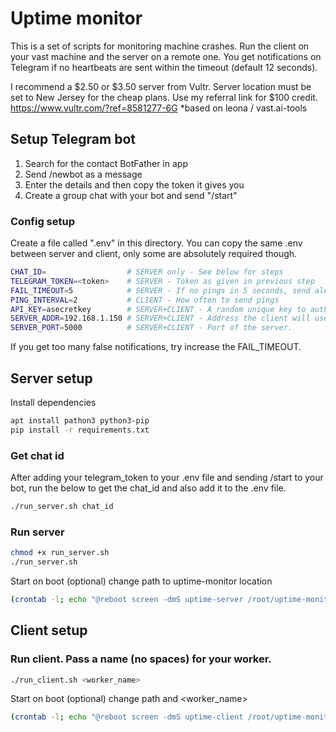 # Uptime monitor

This is a set of scripts for monitoring machine crashes. Run the client on your vast machine and the server on a remote one. You get notifications on Telegram if no heartbeats are sent within the timeout (default 12 seconds).

I recommend a $2.50 or $3.50 server from Vultr. Server location must be set to New Jersey for the cheap plans. Use my referral link for $100 credit.
https://www.vultr.com/?ref=8581277-6G
*based on leona / vast.ai-tools
## Setup Telegram bot

1. Search for the contact BotFather in app
2. Send /newbot as a message
3. Enter the details and then copy the token it gives you
4. Create a group chat with your bot and send "/start"

### Config setup
Create a file called ".env" in this directory. You can copy the same .env between server and client, only some are absolutely required though.
```bash
CHAT_ID=                  # SERVER only - See below for steps
TELEGRAM_TOKEN=<token>    # SERVER - Token as given in previous step
FAIL_TIMEOUT=5            # SERVER - If no pings in 5 seconds, send alert.
PING_INTERVAL=2           # CLIENT - How often to send pings
API_KEY=asecretkey        # SERVER+CLIENT - A random unique key to authenticate the client
SERVER_ADDR=192.168.1.150 # SERVER+CLIENT - Address the client will use to send pings
SERVER_PORT=5000          # SERVER+CLIENT - Port of the server.
```

If you get too many false notifications, try increase the FAIL_TIMEOUT.

## Server setup

Install dependencies
```bash
apt install pathon3 python3-pip
pip install -r requirements.txt
```

### Get chat id
After adding your telegram_token to your .env file and sending /start to your bot, run the below to get the chat_id and also add it to the .env file.
```bash
./run_server.sh chat_id
```

### Run server
```bash
chmod +x run_server.sh
./run_server.sh
```

Start on boot (optional) change path to uptime-monitor location
```bash
(crontab -l; echo "@reboot screen -dmS uptime-server /root/uptime-monitor/run_server.sh") | crontab -
```

## Client setup

### Run client. Pass a name (no spaces) for your worker.
```bash
./run_client.sh <worker_name>
```

Start on boot (optional) change path and <worker_name>
```bash
(crontab -l; echo "@reboot screen -dmS uptime-client /root/uptime-monitor/run_client.sh <worker_name>") | crontab -
```
